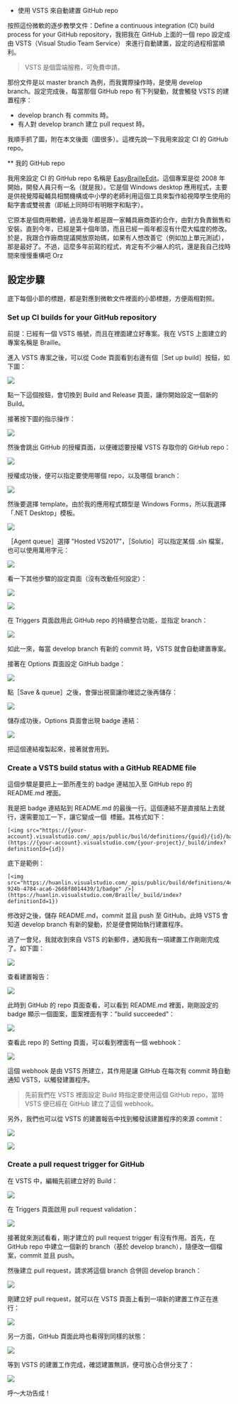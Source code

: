 * 使用 VSTS 來自動建置 GitHub repo

按照這份微軟的逐步教學文件：Define a continuous integration (CI) build process for your GitHub repository，我把我在 GitHub 上面的一個 repo 設定成由 VSTS（Visual Studio Team Service） 來進行自動建置，設定的過程相當順利。

> VSTS 是個雲端服務，可免費申請。

那份文件是以 master branch 為例，而我實際操作時，是使用 develop branch。設定完成後，每當那個 GitHub  repo 有下列變動，就會觸發 VSTS 的建置程序：

* develop branch 有 commits 時。
* 有人對 develop branch 建立 pull request 時。

我順手抓了圖，附在本文後面（圖很多）。這裡先說一下我用來設定 CI 的 GitHub repo。

** 我的 GitHub repo

我用來設定 CI 的 GitHub repo 名稱是 [EasyBrailleEdit](https://github.com/huanlin/EasyBrailleEdit)。這個專案是從 2008 年開始，開發人員只有一名（就是我）。它是個 Windows desktop 應用程式，主要是供視覺障礙輔具相關機構或中小學的老師利用這個工具來製作給視障學生使用的點字書或雙視書（即紙上同時印有明眼字和點字）。

它原本是個商用軟體，過去幾年都是跟一家輔具廠商簽約合作，由對方負責銷售和安裝。直到今年，已經是第十個年頭，而且已經一兩年都沒有什麼大幅度的修改。於是，我跟合作廠商提議開放原始碼，如果有人想改善它（例如加上單元測試），那是最好了。不過，這麼多年前寫的程式，肯定有不少嚇人的坑，還是我自己找時間來慢慢重構吧 Orz

## 設定步驟

底下每個小節的標題，都是對應到微軟文件裡面的小節標題，方便兩相對照。

### Set up CI builds for your GitHub repository

前提：已經有一個 VSTS 帳號，而且在裡面建立好專案。我在 VSTS 上面建立的專案名稱是 Braille。

進入 VSTS 專案之後，可以從 Code 頁面看到右邊有個［Set up build］按鈕，如下圖：

![](images/github-ci-with-vsts-acaa78aa.png)

點一下這個按鈕，會切換到 Build and Release 頁面，讓你開始設定一個新的 Build。

接著按下圖的指示操作：

![](images/github-ci-with-vsts-a2b6b6c5.png)

然後會跳出 GitHub 的授權頁面，以便確認要授權 VSTS 存取你的 GitHub repo：

![](images/github-ci-with-vsts-edb706a5.png)

授權成功後，便可以指定要使用哪個 repo，以及哪個 branch：

![](images/github-ci-with-vsts-cf00ccd1.png)

然後要選擇 template。由於我的應用程式類型是 Windows Forms，所以我選擇「.NET Desktop」模板。

![](images/github-ci-with-vsts-1ed2391d.png)

［Agent queue］選擇 "Hosted VS2017"，［Solutio］可以指定某個 .sln 檔案，也可以使用萬用字元：

![](images/github-ci-with-vsts-0b7e17a7.png)

看一下其他步驟的設定頁面（沒有改動任何設定）：

![](images/github-ci-with-vsts-2f92f462.png)

![](images/github-ci-with-vsts-c4f4188f.png)

在 Triggers 頁面啟用此 GitHub repo 的持續整合功能，並指定 branch：

![](images/github-ci-with-vsts-c91aa652.png)

如此一來，每當 develop branch 有新的 commit 時，VSTS 就會自動建置專案。

接著在 Options 頁面設定 GitHub badge：

![](images/github-ci-with-vsts-2bc2183d.png)

點［Save & queue］之後，會彈出視窗讓你確認之後再儲存：

![](images/github-ci-with-vsts-033b66d3.png)

儲存成功後，Options 頁面會出現 badge 連結：

![](images/github-ci-with-vsts-b206dfd0.png)

把這個連結複製起來，接著就會用到。

### Create a VSTS build status with a GitHub README file

這個步驟是要把上一節所產生的 badge 連結加入至 GitHub repo 的 README.md 裡面。

我是把 badge 連結貼到 README.md 的最後一行。這個連結不是直接貼上去就行，還需要加工一下，讓它變成一個 <img> 標籤。其格式如下：

~~~~~~~~
[<img src="https://{your-account}.visualstudio.com/_apis/public/build/definitions/{guid}/{id}/badge"/>](https://{your-account}.visualstudio.com/{your-project}/_build/index?definitionId={id})
~~~~~~~~

底下是範例：

~~~~~~~~
[<img src="https://huanlin.visualstudio.com/_apis/public/build/definitions/4ea34b79-924b-4784-aca6-2668f8014439/1/badge" />](https://huanlin.visualstudio.com/Braille/_build/index?definitionId=1})
~~~~~~~~

修改好之後，儲存 README.md，commit 並且 push 至 GitHub。此時 VSTS 會知道 develop branch 有新的變動，於是便會開始執行建置程序。

過了一會兒，我就收到來自 VSTS 的新郵件，通知我有一項建置工作剛剛完成了。如下圖：

![](images/github-ci-with-vsts-a51d1b4c.png)

查看建置報告：

![](images/github-ci-with-vsts-335606d1.png)

此時到 GitHub 的 repo 頁面查看，可以看到 README.md 裡面，剛剛設定的 badge 顯示一個圖案，圖案裡面有字："build succeeded"：

![](images/github-ci-with-vsts-68448e43.png)

查看此 repo 的 Setting 頁面，可以看到裡面有一個 webhook：

![](images/github-ci-with-vsts-45ea782e.png)

這個 webhook 是由 VSTS 所建立，其作用是讓 GitHub 在每次有 commit 時自動通知 VSTS，以觸發建置程序。

> 先前我們在 VSTS 裡面設定 Build 時指定要使用這個 GitHub repo，當時 VSTS 便已經在 GitHub 建立了這個 webhook。

另外，我們也可以從 VSTS 的建置報告中找到觸發該建置程序的來源 commit：

![](images/github-ci-with-vsts-95d76bda.png)

![](images/github-ci-with-vsts-d2a85add.png)

### Create a pull request trigger for GitHub

在 VSTS 中，編輯先前建立好的 Build：

![](images/github-ci-with-vsts-02a695f2.png)

在 Triggers 頁面啟用 pull request validation：

![](images/github-ci-with-vsts-3c048860.png)

接著就來測試看看，剛才建立的 pull request trigger 有沒有作用。首先，在 GitHub repo 中建立一個新的 branch（基於 develop branch），隨便改一個檔案，commit 並且 push。

然後建立 pull request，請求將這個 branch 合併回 develop branch：

![](images/github-ci-with-vsts-aad64287.png)

剛建立好 pull request，就可以在 VSTS 頁面上看到一項新的建置工作正在進行：

![](images/github-ci-with-vsts-fbf2e41b.png)

另一方面，GitHub 頁面此時也看得到同樣的狀態：

![](images/github-ci-with-vsts-26f5aa71.png)

等到 VSTS 的建置工作完成，確認建置無誤，便可放心合併分支了：

![](images/github-ci-with-vsts-b6e929d3.png)

呼～大功告成！
